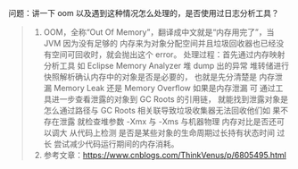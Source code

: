 
问题：讲一下 oom 以及遇到这种情况怎么处理的，是否使用过日志分析工具？

> 1. OOM，全称“Out Of Memory”，翻译成中文就是“内存用完了”，当 JVM 因为没有足够的 内存来为对象分配空间并且垃圾回收器也已经没有空间可回收时，就会抛出这个 error。 处理过程：首先通过内存映射分析工具 如 Eclipse Memory Analyzer 堆 dump 出的异常 堆转储进行快照解析确认内存中的对象是否是必要的， 也就是先分清楚是 内存泄漏 Memory Leak 还是 Memory Overflow 如果是内存泄漏 可 通过工具进一步查看泄露的对象到 GC Roots 的引用链， 就能找到泄露对象是怎么通过路径与 GC Roots 相关联导致垃圾收集器无法回收他们如 果不存在泄露 就检查堆参数 -Xmx 与 -Xms 与机器物理 内存对比是否还可以调大 从代码上检测 是否是某些对象的生命周期过长持有状态时间 过长 尝试减少代码运行期间的内存消耗。 
> 2. 参考文章：https://www.cnblogs.com/ThinkVenus/p/6805495.html